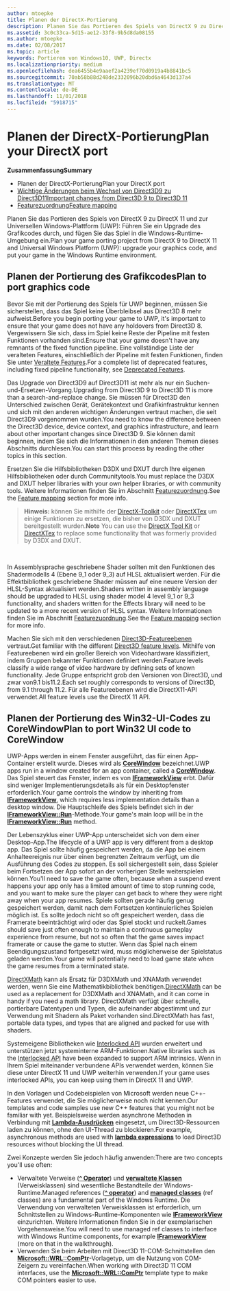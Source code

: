 ```yaml
---
author: mtoepke
title: Planen der DirectX-Portierung
description: Planen Sie das Portieren des Spiels von DirectX 9 zu DirectX 11 und zur Universellen Windows-Plattform (UWP) - Führen Sie ein Upgrade des Grafikcodes durch, und fügen Sie das Spiel in die Windows-Runtime-Umgebung ein.
ms.assetid: 3c0c33ca-5d15-ae12-33f8-9b5d8da08155
ms.author: mtoepke
ms.date: 02/08/2017
ms.topic: article
keywords: Portieren von Windows10, UWP, Directx
ms.localizationpriority: medium
ms.openlocfilehash: dea6455b4e9aaef2a4239ef70d0919a4b8841bc5
ms.sourcegitcommit: 70ab58b88d248de2332096b20dbd6a4643d137a4
ms.translationtype: MT
ms.contentlocale: de-DE
ms.lasthandoff: 11/01/2018
ms.locfileid: "5918715"
---
```

# <a name="plan-your-directx-port"></a><span data-ttu-id="e3907-104">Planen der DirectX-Portierung</span><span class="sxs-lookup"><span data-stu-id="e3907-104">Plan your DirectX port</span></span>



**<span data-ttu-id="e3907-105">Zusammenfassung</span><span class="sxs-lookup"><span data-stu-id="e3907-105">Summary</span></span>**

-   <span data-ttu-id="e3907-106">Planen der DirectX-Portierung</span><span class="sxs-lookup"><span data-stu-id="e3907-106">Plan your DirectX port</span></span>
-   [<span data-ttu-id="e3907-107">Wichtige Änderungen beim Wechsel von Direct3D9 zu Direct3D11</span><span class="sxs-lookup"><span data-stu-id="e3907-107">Important changes from Direct3D 9 to Direct3D 11</span></span>](understand-direct3d-11-1-concepts.md)
-   [<span data-ttu-id="e3907-108">Featurezuordnung</span><span class="sxs-lookup"><span data-stu-id="e3907-108">Feature mapping</span></span>](feature-mapping.md)


<span data-ttu-id="e3907-109">Planen Sie das Portieren des Spiels von DirectX 9 zu DirectX 11 und zur Universellen Windows-Plattform (UWP): Führen Sie ein Upgrade des Grafikcodes durch, und fügen Sie das Spiel in die Windows-Runtime-Umgebung ein.</span><span class="sxs-lookup"><span data-stu-id="e3907-109">Plan your game porting project from DirectX 9 to DirectX 11 and Universal Windows Platform (UWP): upgrade your graphics code, and put your game in the Windows Runtime environment.</span></span>

## <a name="plan-to-port-graphics-code"></a><span data-ttu-id="e3907-110">Planen der Portierung des Grafikcodes</span><span class="sxs-lookup"><span data-stu-id="e3907-110">Plan to port graphics code</span></span>


<span data-ttu-id="e3907-111">Bevor Sie mit der Portierung des Spiels für UWP beginnen, müssen Sie sicherstellen, dass das Spiel keine Überbleibsel aus Direct3D 8 mehr aufweist.</span><span class="sxs-lookup"><span data-stu-id="e3907-111">Before you begin porting your game to UWP, it's important to ensure that your game does not have any holdovers from Direct3D 8.</span></span> <span data-ttu-id="e3907-112">Vergewissern Sie sich, dass im Spiel keine Reste der Pipeline mit festen Funktionen vorhanden sind.</span><span class="sxs-lookup"><span data-stu-id="e3907-112">Ensure that your game doesn't have any remnants of the fixed function pipeline.</span></span> <span data-ttu-id="e3907-113">Eine vollständige Liste der veralteten Features, einschließlich der Pipeline mit festen Funktionen, finden Sie unter [Veraltete Features](https://msdn.microsoft.com/library/windows/desktop/cc308047).</span><span class="sxs-lookup"><span data-stu-id="e3907-113">For a complete list of deprecated features, including fixed pipeline functionality, see [Deprecated Features](https://msdn.microsoft.com/library/windows/desktop/cc308047).</span></span>

<span data-ttu-id="e3907-114">Das Upgrade von Direct3D9 auf Direct3D11 ist mehr als nur ein Suchen-und-Ersetzen-Vorgang.</span><span class="sxs-lookup"><span data-stu-id="e3907-114">Upgrading from Direct3D 9 to Direct3D 11 is more than a search-and-replace change.</span></span> <span data-ttu-id="e3907-115">Sie müssen für Direct3D den Unterschied zwischen Gerät, Gerätekontext und Grafikinfrastruktur kennen und sich mit den anderen wichtigen Änderungen vertraut machen, die seit Direct3D9 vorgenommen wurden.</span><span class="sxs-lookup"><span data-stu-id="e3907-115">You need to know the difference between the Direct3D device, device context, and graphics infrastructure, and learn about other important changes since Direct3D 9.</span></span> <span data-ttu-id="e3907-116">Sie können damit beginnen, indem Sie sich die Informationen in den anderen Themen dieses Abschnitts durchlesen.</span><span class="sxs-lookup"><span data-stu-id="e3907-116">You can start this process by reading the other topics in this section.</span></span>

<span data-ttu-id="e3907-117">Ersetzen Sie die Hilfsbibliotheken D3DX und DXUT durch Ihre eigenen Hilfsbibliotheken oder durch Communitytools.</span><span class="sxs-lookup"><span data-stu-id="e3907-117">You must replace the D3DX and DXUT helper libraries with your own helper libraries, or with community tools.</span></span> <span data-ttu-id="e3907-118">Weitere Informationen finden Sie im Abschnitt [Featurezuordnung](feature-mapping.md).</span><span class="sxs-lookup"><span data-stu-id="e3907-118">See the [Feature mapping](feature-mapping.md) section for more info.</span></span>

> <span data-ttu-id="e3907-119">**Hinweis:**  können Sie mithilfe der [DirectX-Toolkit](http://go.microsoft.com/fwlink/p/?LinkID=248929) oder [DirectXTex](http://go.microsoft.com/fwlink/p/?LinkID=248926) um einige Funktionen zu ersetzen, die bisher von D3DX und DXUT bereitgestellt wurden.</span><span class="sxs-lookup"><span data-stu-id="e3907-119">**Note** You can use the [DirectX Tool Kit](http://go.microsoft.com/fwlink/p/?LinkID=248929) or [DirectXTex](http://go.microsoft.com/fwlink/p/?LinkID=248926) to replace some functionality that was formerly provided by D3DX and DXUT.</span></span>

 

<span data-ttu-id="e3907-120">In Assemblysprache geschriebene Shader sollten mit den Funktionen des Shadermodells 4 (Ebene 9_1 oder 9_3) auf HLSL aktualisiert werden. Für die Effektbibliothek geschriebene Shader müssen auf eine neuere Version der HLSL-Syntax aktualisiert werden.</span><span class="sxs-lookup"><span data-stu-id="e3907-120">Shaders written in assembly language should be upgraded to HLSL using shader model 4 level 9\_1 or 9\_3 functionality, and shaders written for the Effects library will need to be updated to a more recent version of HLSL syntax.</span></span> <span data-ttu-id="e3907-121">Weitere Informationen finden Sie im Abschnitt [Featurezuordnung](feature-mapping.md).</span><span class="sxs-lookup"><span data-stu-id="e3907-121">See the [Feature mapping](feature-mapping.md) section for more info.</span></span>

<span data-ttu-id="e3907-122">Machen Sie sich mit den verschiedenen [Direct3D-Featureebenen](https://msdn.microsoft.com/library/windows/desktop/ff476876) vertraut.</span><span class="sxs-lookup"><span data-stu-id="e3907-122">Get familiar with the different [Direct3D feature levels](https://msdn.microsoft.com/library/windows/desktop/ff476876).</span></span> <span data-ttu-id="e3907-123">Mithilfe von Featureebenen wird ein großer Bereich von Videohardware klassifiziert, indem Gruppen bekannter Funktionen definiert werden.</span><span class="sxs-lookup"><span data-stu-id="e3907-123">Feature levels classify a wide range of video hardware by defining sets of known functionality.</span></span> <span data-ttu-id="e3907-124">Jede Gruppe entspricht grob den Versionen von Direct3D, und zwar von9.1 bis11.2.</span><span class="sxs-lookup"><span data-stu-id="e3907-124">Each set roughly corresponds to versions of Direct3D, from 9.1 through 11.2.</span></span> <span data-ttu-id="e3907-125">Für alle Featureebenen wird die DirectX11-API verwendet.</span><span class="sxs-lookup"><span data-stu-id="e3907-125">All feature levels use the DirectX 11 API.</span></span>

## <a name="plan-to-port-win32-ui-code-to-corewindow"></a><span data-ttu-id="e3907-126">Planen der Portierung des Win32-UI-Codes zu CoreWindow</span><span class="sxs-lookup"><span data-stu-id="e3907-126">Plan to port Win32 UI code to CoreWindow</span></span>


<span data-ttu-id="e3907-127">UWP-Apps werden in einem Fenster ausgeführt, das für einen App-Container erstellt wurde. Dieses wird als [**CoreWindow**](https://msdn.microsoft.com/library/windows/apps/br208225) bezeichnet.</span><span class="sxs-lookup"><span data-stu-id="e3907-127">UWP apps run in a window created for an app container, called a [**CoreWindow**](https://msdn.microsoft.com/library/windows/apps/br208225).</span></span> <span data-ttu-id="e3907-128">Das Spiel steuert das Fenster, indem es von [**IFrameworkView**](https://msdn.microsoft.com/library/windows/apps/hh700478) erbt. Dafür sind weniger Implementierungsdetails als für ein Desktopfenster erforderlich.</span><span class="sxs-lookup"><span data-stu-id="e3907-128">Your game controls the window by inheriting from [**IFrameworkView**](https://msdn.microsoft.com/library/windows/apps/hh700478), which requires less implementation details than a desktop window.</span></span> <span data-ttu-id="e3907-129">Die Hauptschleife des Spiels befindet sich in der [**IFrameworkView::Run**](https://msdn.microsoft.com/library/windows/apps/hh700505)-Methode.</span><span class="sxs-lookup"><span data-stu-id="e3907-129">Your game's main loop will be in the [**IFrameworkView::Run**](https://msdn.microsoft.com/library/windows/apps/hh700505) method.</span></span>

<span data-ttu-id="e3907-130">Der Lebenszyklus einer UWP-App unterscheidet sich von dem einer Desktop-App.</span><span class="sxs-lookup"><span data-stu-id="e3907-130">The lifecycle of a UWP app is very different from a desktop app.</span></span> <span data-ttu-id="e3907-131">Das Spiel sollte häufig gespeichert werden, da die App bei einem Anhalteereignis nur über einen begrenzten Zeitraum verfügt, um die Ausführung des Codes zu stoppen. Es soll sichergestellt sein, dass Spieler beim Fortsetzen der App sofort an der vorherigen Stelle weiterspielen können.</span><span class="sxs-lookup"><span data-stu-id="e3907-131">You'll need to save the game often, because when a suspend event happens your app only has a limited amount of time to stop running code, and you want to make sure the player can get back to where they were right away when your app resumes.</span></span> <span data-ttu-id="e3907-132">Spiele sollten gerade häufig genug gespeichert werden, damit nach dem Fortsetzen kontinuierliches Spielen möglich ist. Es sollte jedoch nicht so oft gespeichert werden, dass die Framerate beeinträchtigt wird oder das Spiel stockt und ruckelt.</span><span class="sxs-lookup"><span data-stu-id="e3907-132">Games should save just often enough to maintain a continuous gameplay experience from resume, but not so often that the game saves impact framerate or cause the game to stutter.</span></span> <span data-ttu-id="e3907-133">Wenn das Spiel nach einem Beendigungszustand fortgesetzt wird, muss möglicherweise der Spielstatus geladen werden.</span><span class="sxs-lookup"><span data-stu-id="e3907-133">Your game will potentially need to load game state when the game resumes from a terminated state.</span></span>

<span data-ttu-id="e3907-134">[DirectXMath](https://msdn.microsoft.com/library/windows/desktop/ee415571) kann als Ersatz für D3DXMath und XNAMath verwendet werden, wenn Sie eine Mathematikbibliothek benötigen.</span><span class="sxs-lookup"><span data-stu-id="e3907-134">[DirectXMath](https://msdn.microsoft.com/library/windows/desktop/ee415571) can be used as a replacement for D3DXMath and XNAMath, and it can come in handy if you need a math library.</span></span> <span data-ttu-id="e3907-135">DirectXMath verfügt über schnelle, portierbare Datentypen und Typen, die aufeinander abgestimmt und zur Verwendung mit Shadern als Paket vorhanden sind.</span><span class="sxs-lookup"><span data-stu-id="e3907-135">DirectXMath has fast, portable data types, and types that are aligned and packed for use with shaders.</span></span>

<span data-ttu-id="e3907-136">Systemeigene Bibliotheken wie [Interlocked API](https://msdn.microsoft.com/library/windows/desktop/dd405529) wurden erweitert und unterstützen jetzt systeminterne ARM-Funktionen.</span><span class="sxs-lookup"><span data-stu-id="e3907-136">Native libraries such as the [Interlocked API](https://msdn.microsoft.com/library/windows/desktop/dd405529) have been expanded to support ARM intrinsics.</span></span> <span data-ttu-id="e3907-137">Wenn in Ihrem Spiel miteinander verbundene APIs verwendet werden, können Sie diese unter DirectX 11 und UWP weiterhin verwenden.</span><span class="sxs-lookup"><span data-stu-id="e3907-137">If your game uses interlocked APIs, you can keep using them in DirectX 11 and UWP.</span></span>

<span data-ttu-id="e3907-138">In den Vorlagen und Codebeispielen von Microsoft werden neue C++-Features verwendet, die Sie möglicherweise noch nicht kennen.</span><span class="sxs-lookup"><span data-stu-id="e3907-138">Our templates and code samples use new C++ features that you might not be familiar with yet.</span></span> <span data-ttu-id="e3907-139">Beispielsweise werden asynchrone Methoden in Verbindung mit [**Lambda-Ausdrücken**](https://msdn.microsoft.com/library/windows/apps/dd293608.aspx) eingesetzt, um Direct3D-Ressourcen laden zu können, ohne den UI-Thread zu blockieren.</span><span class="sxs-lookup"><span data-stu-id="e3907-139">For example, asynchronous methods are used with [**lambda expressions**](https://msdn.microsoft.com/library/windows/apps/dd293608.aspx) to load Direct3D resources without blocking the UI thread.</span></span>

<span data-ttu-id="e3907-140">Zwei Konzepte werden Sie jedoch häufig anwenden:</span><span class="sxs-lookup"><span data-stu-id="e3907-140">There are two concepts you'll use often:</span></span>

-   <span data-ttu-id="e3907-141">Verwaltete Verweise ([**^ Operator**](https://msdn.microsoft.com/library/windows/apps/yk97tc08.aspx)) und [**verwaltete Klassen**](https://msdn.microsoft.com/library/windows/apps/6w96b5h7.aspx) (Verweisklassen) sind wesentliche Bestandteile der Windows-Runtime.</span><span class="sxs-lookup"><span data-stu-id="e3907-141">Managed references ([**^ operator**](https://msdn.microsoft.com/library/windows/apps/yk97tc08.aspx)) and [**managed classes**](https://msdn.microsoft.com/library/windows/apps/6w96b5h7.aspx) (ref classes) are a fundamental part of the Windows Runtime.</span></span> <span data-ttu-id="e3907-142">Die Verwendung von verwalteten Verweisklassen ist erforderlich, um Schnittstellen zu Windows-Runtime-Komponenten wie [**IFrameworkView**](https://msdn.microsoft.com/library/windows/apps/hh700478) einzurichten. Weitere Informationen finden Sie in der exemplarischen Vorgehensweise.</span><span class="sxs-lookup"><span data-stu-id="e3907-142">You will need to use managed ref classes to interface with Windows Runtime components, for example [**IFrameworkView**](https://msdn.microsoft.com/library/windows/apps/hh700478) (more on that in the walkthrough).</span></span>
-   <span data-ttu-id="e3907-143">Verwenden Sie beim Arbeiten mit Direct3D 11-COM-Schnittstellen den [**Microsoft::WRL::ComPtr**](https://msdn.microsoft.com/library/windows/apps/br244983.aspx)-Vorlagetyp, um die Nutzung von COM-Zeigern zu vereinfachen.</span><span class="sxs-lookup"><span data-stu-id="e3907-143">When working with Direct3D 11 COM interfaces, use the [**Microsoft::WRL::ComPtr**](https://msdn.microsoft.com/library/windows/apps/br244983.aspx) template type to make COM pointers easier to use.</span></span>

 

 





